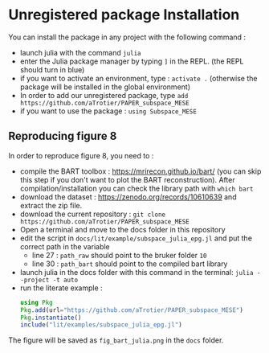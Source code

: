 # Unregistered package Installation

You can install the package in any project with the following command :

- launch julia with the command `julia`
- enter the Julia package manager by typing `]` in the REPL. (the REPL should turn in blue)
- if you want to activate an environment, type : `activate .` (otherwise the package will be installed in the global environment)
- In order to add our unregistered package, type `add https://github.com/aTrotier/PAPER_subspace_MESE`
- if you want to use the package : `using Subspace_MESE`


## Reproducing figure 8

In order to reproduce figure 8, you need to :
- compile the BART toolbox : https://mrirecon.github.io/bart/ (you can skip this step if you don't want to plot the BART reconstruction). After compilation/installation you can check the library path with `which bart`
- download the dataset : https://zenodo.org/records/10610639 and extract the zip file.
- download the current repository : `git clone https://github.com/aTrotier/PAPER_subspace_MESE`
- Open a terminal and move to the docs folder in this repository
- edit the script in `docs/lit/example/subspace_julia_epg.jl` and put the correct path in the variable 
  - line 27 : `path_raw` should point to the bruker folder `10`
  - line 30 : `path_bart` should point to the compiled bart library
- launch julia in the docs folder with this command in the terminal: `julia --project -t auto`
- run the literate example :
  ```julia
  using Pkg
  Pkg.add(url="https://github.com/aTrotier/PAPER_subspace_MESE")
  Pkg.instantiate()
  include("lit/examples/subspace_julia_epg.jl")
  ```
The figure will be saved as `fig_bart_julia.png` in the `docs` folder.
